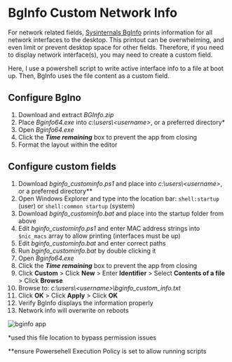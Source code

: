 # BgInfo Custom Network Info

For network related fields, [Sysinternals BgInfo](https://learn.microsoft.com/en-us/sysinternals/downloads/bginfo) prints information for all network interfaces to the desktop.  This printout can be overwhelming, and even limit or prevent desktop space for other fields.  Therefore, if you need to display network interface(s), you may need to create a custom field.

Here, I use a powershell script to write active interface info to a file at boot up.  Then, BgInfo uses the file content as a custom field.

## Configure BgIno
1. Download and extract *BGInfo.zip*
2. Place *Bginfo64.exe* into *c:\users\\\<username>*, or a preferred directory*
5. Open *Bginfo64.exe*
6. Click the ***Time remaining*** box to prevent the app from closing
7. Format the layout within the editor

## Configure custom fields
1. Download *bginfo_custominfo.ps1* and place into *c:\users\\\<username>*, or a preferred directory**
4. Open Windows Explorer and type into the location bar: `shell:startup` (user) or `shell:common startup`  (system)
2. Download *bginfo_custominfo.bat* and place into the startup folder from above
3. Edit *bginfo_custominfo.ps1* and enter MAC address strings into `$nic_macs` array to allow printing (interfaces must be up)
4. Edit *bginfo_custominfo.bat* and enter correct paths
5. Run *bginfo_custominfo.bat* by double clicking it
5. Open *Bginfo64.exe*
6. Click the ***Time remaining*** box to prevent the app from closing
7. Click **Custom** > Click **New** > Enter **Identifier** > Select **Contents of a file** > Click **Browse**
12. Browse to: *c:\users\\\<username>\bginfo_custom_info.txt*
13. Click **OK** > Click **Apply** > Click **OK**
16. Verify BgInfo displays the information properly
17. Network info will overwrite on reboots

![bginfo app](https://github.com/briantgil/bginfo-custom-network-info/blob/main/bginfo.png)

*used this file location to bypass permission issues

**ensure Powersehell Execution Policy is set to allow running scripts


